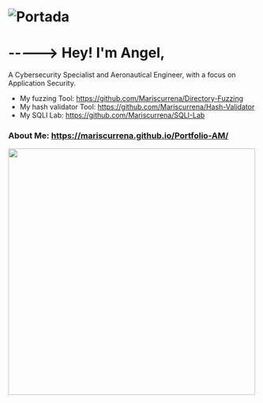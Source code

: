 # ![Portada](https://github.com/user-attachments/assets/0a9c4e22-69ca-40e3-a933-44349a7247a1)
# -----> Hey! I'm Angel,

A Cybersecurity Specialist and Aeronautical Engineer, with a focus on Application Security.

* My fuzzing Tool: https://github.com/Mariscurrena/Directory-Fuzzing
* My hash validator Tool: https://github.com/Mariscurrena/Hash-Validator
* My SQLI Lab: https://github.com/Mariscurrena/SQLI-Lab

### About Me: https://mariscurrena.github.io/Portfolio-AM/

<a href="https://github.com/anuraghazra/convoychat">
  <img height=500 align="center" src="https://github-readme-stats.vercel.app/api/top-langs?username=Mariscurrena&layout=donut&langs_count=8&card_width=320&theme=tokyonight" />
</a>
